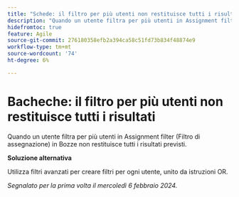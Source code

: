 ```yaml
---
title: "Schede: il filtro per più utenti non restituisce tutti i risultati"
description: "Quando un utente filtra per più utenti in Assignment filter (Filtro di assegnazione) in Bozze non restituisce tutti i risultati previsti."
hidefromtoc: true
feature: Agile
source-git-commit: 276180358efb2a394ca58c51fd73b834f48874e9
workflow-type: tm+mt
source-wordcount: '74'
ht-degree: 6%

---
```



# Bacheche: il filtro per più utenti non restituisce tutti i risultati

Quando un utente filtra per più utenti in Assignment filter (Filtro di assegnazione) in Bozze non restituisce tutti i risultati previsti.

**Soluzione alternativa**

Utilizza filtri avanzati per creare filtri per ogni utente, unito da istruzioni OR.

_Segnalato per la prima volta il mercoledì 6 febbraio 2024._
